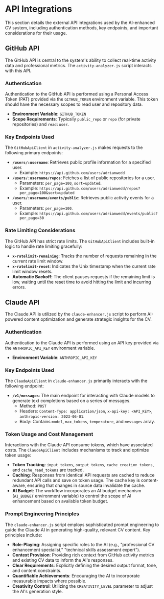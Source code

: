 # API Integrations

This section details the external API integrations used by the AI-enhanced CV system, including authentication methods, key endpoints, and important considerations for their usage.

## GitHub API

The GitHub API is central to the system's ability to collect real-time activity data and professional metrics. The `activity-analyzer.js` script interacts with this API.

### Authentication

Authentication to the GitHub API is performed using a Personal Access Token (PAT) provided via the `GITHUB_TOKEN` environment variable. This token should have the necessary scopes to read user and repository data.

*   **Environment Variable**: `GITHUB_TOKEN`
*   **Scope Requirements**: Typically `public_repo` or `repo` (for private repositories) and `read:user`.

### Key Endpoints Used

The `GitHubApiClient` in `activity-analyzer.js` makes requests to the following primary endpoints:

*   **`/users/:username`**: Retrieves public profile information for a specified user.
    *   Example: `https://api.github.com/users/adrianwedd`
*   **`/users/:username/repos`**: Fetches a list of public repositories for a user.
    *   Parameters: `per_page=100`, `sort=updated`.
    *   Example: `https://api.github.com/users/adrianwedd/repos?per_page=100&sort=updated`
*   **`/users/:username/events/public`**: Retrieves public activity events for a user.
    *   Parameters: `per_page=100`.
    *   Example: `https://api.github.com/users/adrianwedd/events/public?per_page=30`

### Rate Limiting Considerations

The GitHub API has strict rate limits. The `GitHubApiClient` includes built-in logic to handle rate limiting gracefully:

*   **`x-ratelimit-remaining`**: Tracks the number of requests remaining in the current rate limit window.
*   **`x-ratelimit-reset`**: Indicates the Unix timestamp when the current rate limit window resets.
*   **Automatic Backoff**: The client pauses requests if the remaining limit is low, waiting until the reset time to avoid hitting the limit and incurring errors.

## Claude API

The Claude API is utilized by the `claude-enhancer.js` script to perform AI-powered content optimization and generate strategic insights for the CV.

### Authentication

Authentication to the Claude API is performed using an API key provided via the `ANTHROPIC_API_KEY` environment variable.

*   **Environment Variable**: `ANTHROPIC_API_KEY`

### Key Endpoints Used

The `ClaudeApiClient` in `claude-enhancer.js` primarily interacts with the following endpoint:

*   **`/v1/messages`**: The main endpoint for interacting with Claude models to generate text completions based on a series of messages.
    *   Method: `POST`
    *   Headers: `Content-Type: application/json`, `x-api-key: <API_KEY>`, `anthropic-version: 2023-06-01`.
    *   Body: Contains `model`, `max_tokens`, `temperature`, and `messages` array.

### Token Usage and Cost Management

Interactions with the Claude API consume tokens, which have associated costs. The `ClaudeApiClient` includes mechanisms to track and optimize token usage:

*   **Token Tracking**: `input_tokens`, `output_tokens`, `cache_creation_tokens`, and `cache_read_tokens` are tracked.
*   **Caching**: Responses from identical API requests are cached to reduce redundant API calls and save on token usage. The cache key is content-aware, ensuring that changes in source data invalidate the cache.
*   **AI Budget**: The workflow incorporates an AI budget mechanism (`AI_BUDGET` environment variable) to control the scope of AI enhancement based on available token budget.

### Prompt Engineering Principles

The `claude-enhancer.js` script employs sophisticated prompt engineering to guide the Claude AI in generating high-quality, relevant CV content. Key principles include:

*   **Role-Playing**: Assigning specific roles to the AI (e.g., "professional CV enhancement specialist," "technical skills assessment expert").
*   **Context Provision**: Providing rich context from GitHub activity metrics and existing CV data to inform the AI's responses.
*   **Clear Requirements**: Explicitly defining the desired output format, tone, and content constraints.
*   **Quantifiable Achievements**: Encouraging the AI to incorporate measurable impacts where possible.
*   **Creativity Control**: Utilizing the `CREATIVITY_LEVEL` parameter to adjust the AI's generation style.
